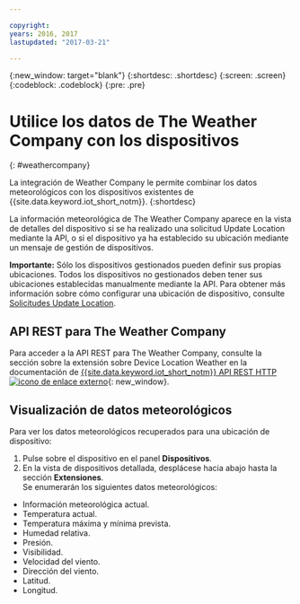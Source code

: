 ```yaml
---

copyright:
years: 2016, 2017
lastupdated: "2017-03-21"

---
```


{:new_window: target="blank"}
{:shortdesc: .shortdesc}
{:screen: .screen}
{:codeblock: .codeblock}
{:pre: .pre}

# Utilice los datos de The Weather Company con los dispositivos
{: #weathercompany}

La integración de Weather Company le permite combinar los datos meteorológicos con los dispositivos existentes de {{site.data.keyword.iot_short_notm}}.
{:shortdesc}

La información meteorológica de The Weather Company aparece en la vista de detalles del dispositivo si se ha realizado una solicitud Update Location mediante la API, o si el dispositivo ya ha establecido su ubicación mediante un mensaje de gestión de dispositivos.

**Importante:** Sólo los dispositivos gestionados pueden definir sus propias ubicaciones. Todos los dispositivos no gestionados deben tener sus ubicaciones establecidas manualmente mediante la API. Para obtener más información sobre cómo configurar una ubicación de dispositivo, consulte [Solicitudes Update Location](../../devices/device_mgmt/index.html#update-location).

## API REST para The Weather Company
Para acceder a la API REST para The Weather Company, consulte la sección sobre la extensión sobre Device Location Weather en la documentación de [{{site.data.keyword.iot_short_notm}} API REST HTTP ![icono de enlace externo](../../../../icons/launch-glyph.svg)](https://docs.internetofthings.ibmcloud.com/swagger/v0002.html#!/Device_Location_Weather){: new_window}.

## Visualización de datos meteorológicos

Para ver los datos meteorológicos recuperados para una ubicación de dispositivo:
1. Pulse sobre el dispositivo en el panel **Dispositivos**.
2. En la vista de dispositivos detallada, desplácese hacia abajo hasta la sección **Extensiones**.  
Se enumerarán los siguientes datos meteorológicos:
 - Información meteorológica actual.
 - Temperatura actual.
 - Temperatura máxima y mínima prevista.
 - Humedad relativa.
 - Presión.
 - Visibilidad.
 - Velocidad del viento.
 - Dirección del viento.
 - Latitud.
 - Longitud.

<!-- Weather data from The Weather Company extension can be retrieved by using the API. For information on the Weather Company API, see [The Weather Company API documentation ![External link icon](../../../../icons/launch-glyph.svg)](https://docs.internetofthings.ibmcloud.com/swagger/ext-twc.html){: new_window}. -->

